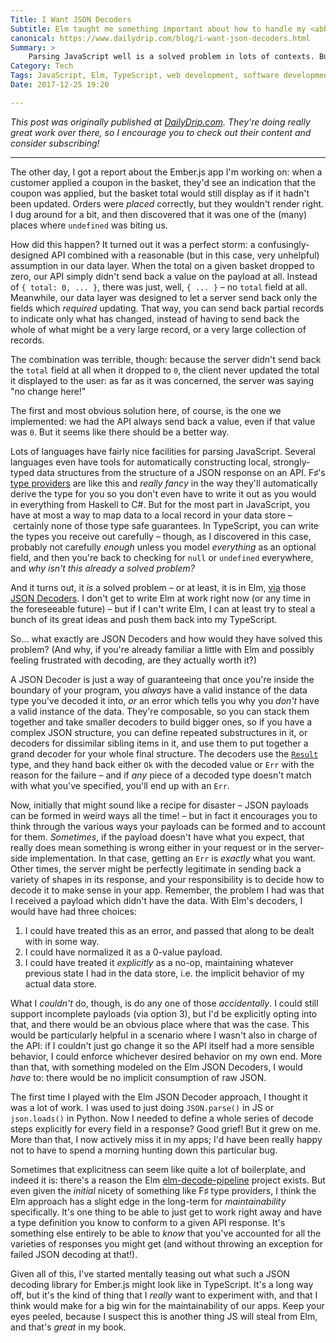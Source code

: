 ```yaml
---
Title: I Want JSON Decoders
Subtitle: Elm taught me something important about how to handle my <abbr>API</abbr>s.
canonical: https://www.dailydrip.com/blog/i-want-json-decoders.html 
Summary: >
    Parsing JavaScript well is a solved problem in lots of contexts. But it's time for JavaScript to take a page from Elm.
Category: Tech
Tags: JavaScript, Elm, TypeScript, web development, software development
Date: 2017-12-25 19:20

---
```


<i class=editorial>This post was originally published at <a href="https://www.dailydrip.com/blog/i-want-json-decoders.html">DailyDrip.com</a>. They're doing really great work over there, so I encourage you to check out their content and consider subscribing!</i>

<hr/>

The other day, I got a report about the Ember.js app I'm working on: when a customer applied a coupon in the basket, they'd see an indication that the coupon was applied, but the basket total would still display as if it hadn't been updated. Orders were *placed* correctly, but they wouldn't render right. I dug around for a bit, and then discovered that it was one of the (many) places where `undefined` was biting us. 

How did this happen? It turned out it was a perfect storm: a confusingly-designed <abbr>API</abbr> combined with a reasonable (but in this case, very unhelpful) assumption in our data layer. When the total on a given basket dropped to zero, our <abbr>API</abbr> simply didn't send back a value on the payload at all. Instead of `{ total: 0, ... }`, there was just, well, `{ ... }` – no `total` field at all. Meanwhile, our data layer was designed to let a server send back only the fields which *required* updating. That way, you can send back partial records to indicate only what has changed, instead of having to send back the whole of what might be a very large record, or a very large collection of records.

The combination was terrible, though: because the server didn't send back the `total` field at all when it dropped to `0`, the client never updated the total it displayed to the user: as far as it was concerned, the server was saying "no change here!"

The first and most obvious solution here, of course, is the one we implemented: we had the <abbr>API</abbr> always send back a value, even if that value was `0`. But it seems like there should be a better way.

Lots of languages have fairly nice facilities for parsing JavaScript. Several languages even have tools for automatically constructing local, strongly-typed data structures from the structure of a <abbr>JSON</abbr> response on an <abbr>API</abbr>. F♯'s [type providers] are like this and *really fancy* in the way they'll automatically derive the type for you so you don't even have to write it out as you would in everything from Haskell to C#. But for the most part in JavaScript, you have at most a way to map data to a local record in your data store – certainly none of those type safe guarantees. In TypeScript, you can write the types you receive out carefully – though, as I discovered in this case, probably not carefully *enough* unless you model *everything* as an optional field, and then you're back to checking for `null` or `undefined` everywhere, and _why isn't this already a solved problem?_

[type providers]: https://docs.microsoft.com/en-us/dotnet/fsharp/tutorials/type-providers/

And it turns out, it *is* a solved problem – or at least, it is in Elm, [via][guide] those [<abbr>JSON</abbr> Decoders][decoders]. I don't get to write Elm at work right now (or any time in the foreseeable future) – but if I can't write Elm, I can at least try to steal a bunch of its great ideas and push them back into my TypeScript.

So… what exactly are <abbr>JSON</abbr> Decoders and how would they have solved this problem? (And why, if you're already familiar a little with Elm and possibly feeling frustrated with decoding, are they actually worth it?)

[guide]: https://guide.elm-lang.org/interop/json.html
[decoders]: https://guide.elm-lang.org/interop/json.html

A <abbr>JSON</abbr> Decoder is just a way of guaranteeing that once you're inside the boundary of your program, you *always* have a valid instance of the data type you've decoded it into, *or* an error which tells you why you *don't* have a valid instance of the data. They're composable, so you can stack them together and take smaller decoders to build bigger ones, so if you have a complex <abbr>JSON</abbr> structure, you can define repeated substructures in it, or decoders for dissimilar sibling items in it, and use them to put together a grand decoder for your whole final structure. The decoders use the [`Result`][result] type, and they hand back either `Ok` with the decoded value or `Err` with the reason for the failure – and if *any* piece of a decoded type doesn't match with what you've specified, you'll end up with an `Err`.

[result]: http://package.elm-lang.org/packages/elm-lang/core/5.1.1/Result

Now, initially that might sound like a recipe for disaster – <abbr>JSON</abbr> payloads can be formed in weird ways all the time! – but in fact it encourages you to think through the various ways your payloads can be formed and to account for them. *Sometimes*, if the payload doesn't have what you expect, that really does mean something is wrong either in your request or in the server-side implementation. In that case, getting an `Err` is *exactly* what you want. Other times, the server might be perfectly legitimate in sending back a variety of shapes in its response, and your responsibility is to decide how to decode it to make sense in your app.
Remember, the problem I had was that I received a payload which didn't have the data. With Elm's decoders, I would have had three choices:

1. I could have treated this as an error, and passed that along to be dealt with in some way.
2. I could have normalized it as a 0-value payload.
3. I could have treated it *explicitly* as a no-op, maintaining whatever previous state I had in the data store, i.e. the implicit behavior of my actual data store.

What I *couldn't* do, though, is do any one of those *accidentally*. I could still support incomplete payloads (via option 3), but I'd be explicitly opting into that, and there would be an obvious place where that was the case. This would be particularly helpful in a scenario where I wasn't also in charge of the <abbr>API</abbr>: if I couldn't just go change it so the <abbr>API</abbr> itself had a more sensible behavior, I could enforce whichever desired behavior on my own end. More than that, with something modeled on the Elm <abbr>JSON</abbr> Decoders, I would *have* to: there would be no implicit consumption of raw <abbr>JSON</abbr>.

The first time I played with the Elm <abbr>JSON</abbr> Decoder approach, I thought it was a lot of work. I was used to just doing `JSON.parse()` in JS or `json.loads()` in Python. Now I needed to define a whole series of decode steps explicitly for every field in a response? Good grief! But it grew on me. More than that, I now actively miss it in my apps; I'd have been really happy not to have to spend a morning hunting down this particular bug.

Sometimes that explicitness can seem like quite a lot of boilerplate, and indeed it is: there's a reason the Elm [elm-decode-pipeline] project exists. But even given the *initial* nicety of something like F♯ type providers, I think the Elm approach has a slight edge in the long-term for *maintainability* specifically. It's one thing to be able to just get to work right away and have a type definition you know to conform to a given <abbr>API</abbr> response. It's something else entirely to be able to *know* that you've accounted for all the varieties of responses you might get (and without throwing an exception for failed <abbr>JSON</abbr> decoding at that!).

[elm-decode-pipeline]: https://github.com/NoRedInk/elm-decode-pipeline

Given all of this, I've started mentally teasing out what such a <abbr>JSON</abbr> decoding library for Ember.js might look like in TypeScript. It's a long way off, but it's the kind of thing that I *really* want to experiment with, and that I think would make for a big win for the maintainability of our apps. Keep your eyes peeled, because I suspect this is another thing JS will steal from Elm, and that's *great* in my book.

